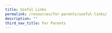 ```yaml
---
title: Useful Links
permalink: /resources/for-parents/useful-links/
description: ""
third_nav_title: For Parents
---
```


